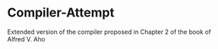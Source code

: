# Compiler-Attempt
Extended version of the compiler proposed in Chapter 2 of the book of Alfred V. Aho 
